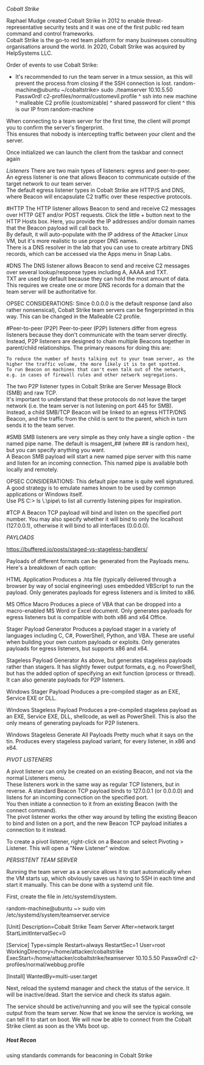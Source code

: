 *Cobalt Strike*

Raphael Mudge created Cobalt Strike in 2012 to enable threat-representative security tests and it was one of the first public red team command and control frameworks.  
Cobalt Strike is the go-to red team platform for many businesses consulting organisations around the world.
In 2020, Cobalt Strike was acquired by HelpSystems LLC.


Order of events to use Cobalt Strike: 

- It's recommended to run the team server in a tmux session, as this will prevent the process from closing if the SSH connection is lost.
random-machine@ubuntu ~/cobaltstrike> sudo ./teamserver 10.10.5.50 Passw0rd! c2-profiles/normal/customevil.profile
^ ssh into new machine                                                                              ^ malleable C2 profile (customizable)
                                                                      ^ shared password for client
                                                            ^ this is our IP from random-machine

When connecting to a team server for the first time, the client will prompt you to confirm the server's fingerprint.  
This ensures that nobody is intercepting traffic between your client and the server.

Once initialized we can launch the client from the taskbar and connect again

*Listeners* 
There are two main types of listeners: egress and peer-to-peer.
An egress listener is one that allows Beacon to communicate outside of the target network to our team server.  
The default egress listener types in Cobalt Strike are HTTP/S and DNS, where Beacon will encapsulate C2 traffic over these respective protocols.

#HTTP
The HTTP listener allows Beacon to send and receive C2 messages over HTTP GET and/or POST requests.
Click the little + button next to the HTTP Hosts box.  Here, you provide the IP addresses and/or domain names that the Beacon payload will call back to.  
By default, it will auto-populate with the IP address of the Attacker Linux VM, but it's more realistic to use proper DNS names.  
There is a DNS resolver in the lab that you can use to create arbitrary DNS records, which can be accessed via the Apps menu in Snap Labs.

#DNS
The DNS listener allows Beacon to send and receive C2 messages over several lookup/response types including A, AAAA and TXT.  
TXT are used by default because they can hold the most amount of data.  
This requires we create one or more DNS records for a domain that the team server will be authoritative for.  

OPSEC CONSIDERATIONS: Since 0.0.0.0 is the default response (and also rather nonsensical), Cobalt Strike team servers can be fingerprinted in this way.  This can be changed in the Malleable C2 profile.

#Peer-to-peer (P2P)
Peer-to-peer (P2P) listeners differ from egress listeners because they don't communicate with the team server directly.  
Instead, P2P listeners are designed to chain multiple Beacons together in parent/child relationships.  The primary reasons for doing this are:

    To reduce the number of hosts talking out to your team server, as the higher the traffic volume, the more likely it is to get spotted.
    To run Beacon on machines that can't even talk out of the network, e.g. in cases of firewall rules and other network segregations.

The two P2P listener types in Cobalt Strike are Server Message Block (SMB) and raw TCP.  
It's important to understand that these protocols do not leave the target network (i.e. the team server is not listening on port 445 for SMB).  
Instead, a child SMB/TCP Beacon will be linked to an egress HTTP/DNS Beacon, and the traffic from the child is sent to the parent, which in turn sends it to the team server.


#SMB 
SMB listeners are very simple as they only have a single option - the named pipe name.  The default is msagent_## (where ## is random hex), but you can specify anything you want.  
A Beacon SMB payload will start a new named pipe server with this name and listen for an incoming connection.  This named pipe is available both locally and remotely.

OPSEC CONSIDERATIONS: This default pipe name is quite well signatured.  A good strategy is to emulate names known to be used by common applications or Windows itself.  
Use PS C:\> ls \\.\pipe\ to list all currently listening pipes for inspiration.

#TCP 
A Beacon TCP payload will bind and listen on the specified port number.  You may also specify whether it will bind to only the localhost (127.0.0.1), otherwise it will bind to all interfaces (0.0.0.0).



*PAYLOADS*

https://buffered.io/posts/staged-vs-stageless-handlers/

Payloads of different formats can be generated from the Payloads menu.  Here's a breakdown of each option:

HTML Application
Produces a .hta file (typically delivered through a browser by way of social engineering) uses embedded VBScript to run the payload.  Only generates payloads for egress listeners and is limited to x86.

MS Office Macro
Produces a piece of VBA that can be dropped into a macro-enabled MS Word or Excel document.  Only generates payloads for egress listeners but is compatible with both x86 and x64 Office.

Stager Payload Generator
Produces a payload stager in a variety of languages including C, C#, PowerShell, Python, and VBA.  These are useful when building your own custom payloads or exploits.  Only generates payloads for egress listeners, but supports x86 and x64.

Stageless Payload Generator
As above, but generates stageless payloads rather than stagers.  It has slightly fewer output formats, e.g. no PowerShell, but has the added option of specifying an exit function (process or thread).  It can also generate payloads for P2P listeners.

Windows Stager Payload
Produces a pre-compiled stager as an EXE, Service EXE or DLL.

Windows Stageless Payload
Produces a pre-compiled stageless payload as an EXE, Service EXE, DLL, shellcode, as well as PowerShell.  This is also the only means of generating payloads for P2P listeners.

Windows Stageless Generate All Payloads
Pretty much what it says on the tin.  Produces every stageless payload variant, for every listener, in x86 and x64.


*PIVOT LISTENERS*

A pivot listener can only be created on an existing Beacon, and not via the normal Listeners menu.  
These listeners work in the same way as regular TCP listeners, but in reverse.  A standard Beacon TCP payload binds to 127.0.0.1 (or 0.0.0.0) and listens for an incoming connection on the specified port.  
You then initiate a connection to it from an existing Beacon (with the connect command).  
The pivot listener works the other way around by telling the existing Beacon to bind and listen on a port, and the new Beacon TCP payload initiates a connection to it instead.

To create a pivot listener, right-click on a Beacon and select Pivoting > Listener.  This will open a "New Listener" window.


*PERSISTENT TEAM SERVER* 

Running the team server as a service allows it to start automatically when the VM starts up, which obviously saves us having to SSH in each time and start it manually.  This can be done with a systemd unit file.

First, create the file in /etc/systemd/system.

random-machine@ubuntu ~> sudo vim /etc/systemd/system/teamserver.service

[Unit]
Description=Cobalt Strike Team Server
After=network.target
StartLimitIntervalSec=0

[Service]
Type=simple
Restart=always
RestartSec=1
User=root
WorkingDirectory=/home/attacker/cobaltstrike
ExecStart=/home/attacker/cobaltstrike/teamserver 10.10.5.50 Passw0rd! c2-profiles/normal/webbug.profile

[Install]
WantedBy=multi-user.target


Next, reload the systemd manager and check the status of the service.  It will be inactive/dead.
Start the service and check its status again.

The service should be active/running and you will see the typical console output from the team server.  Now that we know the service is working, we can tell it to start on boot.
We will now be able to connect from the Cobalt Strike client as soon as the VMs boot up.


##### Host Recon 

using standards commands for beaconing in Cobalt Strike 







